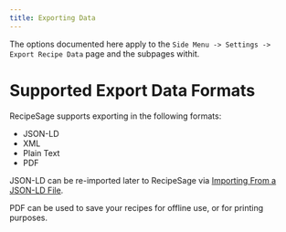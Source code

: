 ```yaml
---
title: Exporting Data
---
```


The options documented here apply to the `Side Menu -> Settings -> Export Recipe Data` page and the subpages withit.

# Supported Export Data Formats

RecipeSage supports exporting in the following formats:

- JSON-LD
- XML
- Plain Text
- PDF

JSON-LD can be re-imported later to RecipeSage via [Importing From a JSON-LD File](./import.md#importing-from-a-json-ld-file).

PDF can be used to save your recipes for offline use, or for printing purposes.

